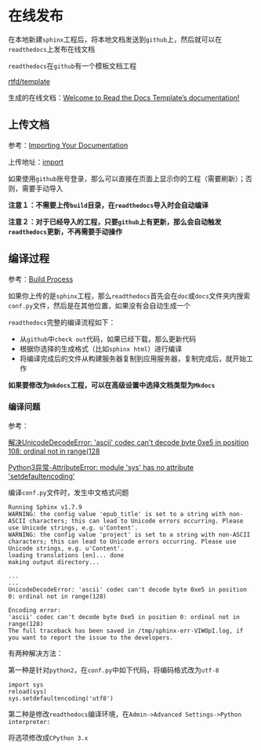 
# 在线发布

在本地新建`sphinx`工程后，将本地文档发送到`github`上，然后就可以在`readthedocs`上发布在线文档

`readthedocs`在`github`有一个模板文档工程

[rtfd/template](https://github.com/rtfd/template)

生成的在线文档：[Welcome to Read the Docs Template’s documentation!](https://zjzstu-demo.readthedocs.io/en/latest/index.html)

## 上传文档

参考：[Importing Your Documentation](https://docs.readthedocs.io/en/latest/intro/import-guide.html#)

上传地址：[import](https://readthedocs.org/dashboard/import/)

如果使用`github`账号登录，那么可以直接在页面上显示你的工程（需要刷新）；否则，需要手动导入

**注意１：不需要上传`build`目录，在`readthedocs`导入时会自动编译**

**注意２：对于已经导入的工程，只要`github`上有更新，那么会自动触发`readthedocs`更新，不再需要手动操作**

## 编译过程

参考：[Build Process](https://docs.readthedocs.io/en/latest/builds.html)

如果你上传的是`sphinx`工程，那么`readthedocs`首先会在`doc`或`docs`文件夹内搜索`conf.py`文件，然后是在其他位置，如果没有会自动生成一个

`readthedocs`完整的编译流程如下：

* 从`github`中`check out`代码，如果已经下载，那么更新代码
* 根据你选择的生成格式（比如`sphinx html`）进行编译
* 将编译完成后的文件从构建服务器复制到应用服务器，复制完成后，就开始工作

**如果要修改为`mkdocs`工程，可以在高级设置中选择文档类型为`Mkdocs`**

### 编译问题

参考：

[解决UnicodeDecodeError: 'ascii' codec can't decode byte 0xe5 in position 108: ordinal not in range(128](https://blog.csdn.net/lengyuewusheng99/article/details/52822450)

[Python3异常-AttributeError: module 'sys' has no attribute 'setdefaultencoding'](https://blog.csdn.net/fly910905/article/details/74922378)

编译`conf.py`文件时，发生中文格式问题

    Running Sphinx v1.7.9
    WARNING: the config value 'epub_title' is set to a string with non-ASCII characters; this can lead to Unicode errors occurring. Please use Unicode strings, e.g. u'Content'.
    WARNING: the config value 'project' is set to a string with non-ASCII characters; this can lead to Unicode errors occurring. Please use Unicode strings, e.g. u'Content'.
    loading translations [en]... done
    making output directory...

    ...
    ...
    UnicodeDecodeError: 'ascii' codec can't decode byte 0xe5 in position 0: ordinal not in range(128)

    Encoding error:
    'ascii' codec can't decode byte 0xe5 in position 0: ordinal not in range(128)
    The full traceback has been saved in /tmp/sphinx-err-VIWOpI.log, if you want to report the issue to the developers.

有两种解决方法：

第一种是针对`python2`，在`conf.py`中如下代码，将编码格式改为`utf-8`

    import sys 
    reload(sys) 
    sys.setdefaultencoding('utf8')

第二种是修改`readthedocs`编译环境，在`Admin->Advanced Settings->Python interpreter:`

将选项修改成`CPython 3.x`




